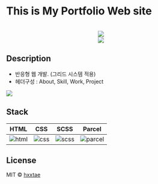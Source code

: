 # This is My Portfolio Web site

<p align="center">
  <br>
  <img src="https://user-images.githubusercontent.com/79623316/177762683-bb7e8b80-31ae-4d0c-8ac5-2d771baf4eb6.svg">
  <br>
  <img src="https://user-images.githubusercontent.com/79623316/177762203-024671da-e675-41f5-bb2b-a53155eb8020.svg">
  <br>
</p>

## Description

- 반응형 웹 개발. (그리드 시스템 적용)
- 헤더구성 : About, Skill, Work, Project
<p align="left">
  <img src="https://user-images.githubusercontent.com/79623316/178262740-c9e0dbd7-8712-40d8-958e-a005e26d3a02.png">
</p>


## Stack

| HTML    | CSS    | SCSS    | Parcel    |
| :-----: | :----: | :-----: | :-------: |
| ![html] | ![css] | ![scss] | ![parcel] |

## License

MIT &copy; [hxxtae](mailto:fkdlxmfkdl1@gmail.com)

[html]: https://user-images.githubusercontent.com/79623316/177504608-74a99b4c-d754-44a9-848d-6d83cf930b12.svg
[css]: https://user-images.githubusercontent.com/79623316/177504549-f4a06403-79bc-4a28-9910-98ed15b19d34.svg
[scss]: https://user-images.githubusercontent.com/79623316/177504474-68c4ec37-029f-49ea-ac37-680e7b882a33.svg
[parcel]: https://parceljs.org/avatar.accb250e.png